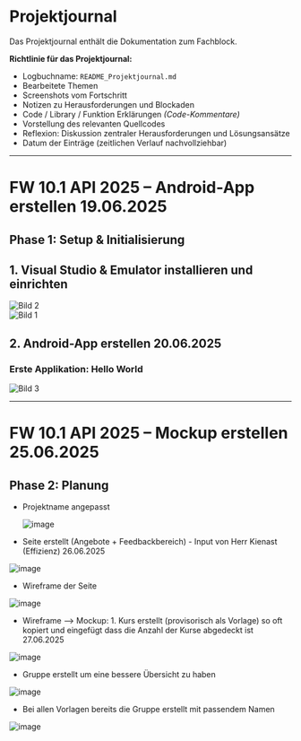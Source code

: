 # Projektjournal

Das Projektjournal enthält die Dokumentation zum Fachblock.

**Richtlinie für das Projektjournal:**

- Logbuchname: `README_Projektjournal.md`  
- Bearbeitete Themen  
- Screenshots vom Fortschritt  
- Notizen zu Herausforderungen und Blockaden  
- Code / Library / Funktion Erklärungen *(Code-Kommentare)*  
- Vorstellung des relevanten Quellcodes  
- Reflexion: Diskussion zentraler Herausforderungen und Lösungsansätze
- Datum der Einträge (zeitlichen Verlauf nachvollziehbar)

---

# FW 10.1 API 2025 – Android-App erstellen 19.06.2025

## Phase 1: Setup & Initialisierung 

## 1. Visual Studio & Emulator installieren und einrichten

![Bild 2](https://github.com/user-attachments/assets/20d99aa0-6a65-486f-ae74-329d37133e86)  
![Bild 1](https://github.com/user-attachments/assets/89d5fd13-c6db-4312-beb9-c5706390c5c1)

## 2. Android-App erstellen 20.06.2025

### Erste Applikation: Hello World

![Bild 3](https://github.com/user-attachments/assets/36651b75-e03d-4522-99f6-ddd191c5791a)

---

# FW 10.1 API 2025 – Mockup erstellen 25.06.2025

## Phase 2: Planung

- Projektname angepasst

  ![image](https://github.com/user-attachments/assets/659e3803-0f65-40c8-894a-0bb0861cabb4)


- Seite erstellt (Angebote + Feedbackbereich) - Input von Herr Kienast (Effizienz) 26.06.2025
  
![image](https://github.com/user-attachments/assets/81d40352-2390-44bd-a8f7-c97d6679a196)

- Wireframe der Seite

![image](https://github.com/user-attachments/assets/47fafa55-168b-4913-a78c-04e09149253c)

- Wireframe --> Mockup: 1. Kurs erstellt (provisorisch als Vorlage) so oft kopiert und eingefügt dass die Anzahl der Kurse abgedeckt ist 27.06.2025

![image](https://github.com/user-attachments/assets/0867db64-baf5-4b7c-801c-93c713b5ea77)

- Gruppe erstellt um eine bessere Übersicht zu haben

![image](https://github.com/user-attachments/assets/49e8503e-e7bd-4632-a04c-e977e938a15c)

- Bei allen Vorlagen bereits die Gruppe erstellt mit passendem Namen

![image](https://github.com/user-attachments/assets/63b6ae9f-e131-42e0-bcba-a4a689cf63fe)






  

  



